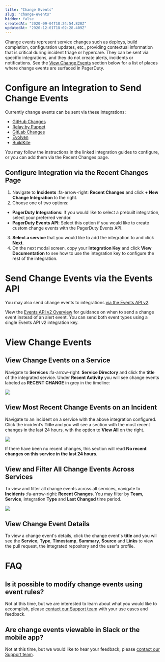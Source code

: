 ```yaml
---
title: "Change Events"
slug: "change-events"
hidden: false
createdAt: "2020-09-04T18:24:54.820Z"
updatedAt: "2020-12-01T18:02:28.409Z"
---
```

Change events represent service changes such as deploys, build completion, configuration updates, etc., providing contextual information that is critical during incident triage or hypercare. They can be sent via specific integrations, and they do not create alerts, incidents or notifications. See the [View Change Events](doc:change-events#view-change-events) section below for a list of places where change events are surfaced in PagerDuty.

# Configure an Integration to Send Change Events

Currently change events can be sent via these integrations:
* [GitHub Changes](https://support.pagerduty.com/docs/github-changes)
* [Relay by Puppet](https://relay.sh/integrations/pagerduty/)
* [GitLab Changes](https://support.pagerduty.com/docs/gitlab-changes)
* [Evolven](https://www.evolven.com/pagerduty-evolven-integration-benefits.html) 
* [BuildKite](https://buildkite.com/docs/integrations/pagerduty)

You may follow the instructions in the linked integration guides to configure, or you can add them via the Recent Changes page. 

## Configure Integration via the Recent Changes Page

1. Navigate to **Incidents** :fa-arrow-right: **Recent Changes** and click **+ New Change Integration** to the right.
2. Choose one of two options:

* **PagerDuty Integrations**: If you would like to select a prebuilt integration, select your preferred vendor.
* **PagerDuty Events API**: Select this option if you would like to create custom change events with the PagerDuty Events API.

3. **Select a service** that you would like to add the integration to and click **Next**.
4. On the next modal screen, copy your **Integration Key** and click **View Documentation** to see how to use the integration key to configure the rest of the integration. 

# Send Change Events via the Events API

You may also send change events to integrations [via the Events API v2](https://developer.pagerduty.com/api-reference/reference/events-v2/openapiv3.json/paths/~1change~1enqueue/post).

View the [Events API v2 Overview](https://developer.pagerduty.com/docs/events-api-v2/overview/) for guidance on when to send a change event instead of an alert event. You can send both event types using a single Events API v2 integration key.

# View Change Events

## View Change Events on a Service

Navigate to **Services** :fa-arrow-right: **Service Directory** and click the **title** of the integrated service. Under **Recent Activity** you will see change events labeled as **RECENT CHANGE** in grey in the timeline:

![](https://files.readme.io/e54e4e0-change-events-service-view.png)

## View Most Recent Change Events on an Incident

Navigate to an incident on a service with the above integration configured. Click the incident’s **Title** and you will see a section with the most recent changes in the last 24 hours, with the option to **View All** on the right. 

![](https://files.readme.io/b1d0ea3-change-events-incident-view.png)

If there have been no recent changes, this section will read **No recent changes on this service in the last 24 hours**.

## View and Filter All Change Events Across Services 

To view and filter all change events across all services, navigate to **Incidents** :fa-arrow-right: **Recent Changes**. You may filter by **Team**, **Service**, integration **Type** and **Last Changed** time period. 

![](https://files.readme.io/41b1594-change-events-recent-changes.png)

## View Change Event Details

To view a change event's details, click the change event's **title** and you will see the **Service**, **Type**, **Timestamp**, **Summary**, **Source** and **Links** to view the pull request, the integrated repository and the user's profile.

# FAQ

## Is it possible to modify change events using event rules?

Not at this time, but we are interested to learn about what you would like to accomplish, please [contact our Support team](https://www.pagerduty.com/contact-us/) with your use cases and feedback. 

## Are change events viewable in Slack or the mobile app?

Not at this time, but we would like to hear your feedback, please [contact our Support team](https://www.pagerduty.com/contact-us/).